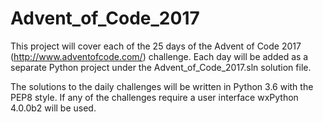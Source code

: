 # Advent_of_Code_2017
This project will cover each of the 25 days of the Advent of Code 2017 (http://www.adventofcode.com/) challenge. Each day will be added as a separate
Python project under the Advent_of_Code_2017.sln solution file.

The solutions to the daily challenges will be written in Python 3.6 with the PEP8 style. If any of the challenges require a user interface wxPython
4.0.0b2 will be used.
